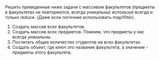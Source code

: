 Решить приведенные ниже задачи с массивом факультетов (предметы в факультетах не повторяются, всегда уникальны) используя всегда и только reduce. (Даже если логичнее использовать map/filter).

1. Создать массив всех факультетов.
2. Создать массив всех предметов. Помним, что предметы у нас всегда уникальны.
3. Посчитать общее количество студентов на всех факультетах.
4. Создать объект, где ключ это название факультета, а значение - предметы этого факультета.